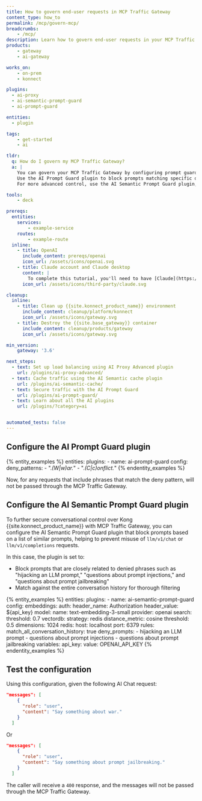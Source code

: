 ```yaml
---
title: How to govern end-user requests in MCP Traffic Gateway
content_type: how_to
permalink: /mcp/govern-mcp/
breadcrumbs:
    - /mcp/
description: Learn how to govern end-user requests in your MCP Traffic Gateway
products:
    - gateway
    - ai-gateway

works_on:
    - on-prem
    - konnect

plugins:
  - ai-proxy
  - ai-semantic-prompt-guard
  - ai-prompt-guard

entities:
  - plugin

tags:
    - get-started
    - ai

tldr:
  q: How do I govern my MCP Traffic Gateway?
  a: |
    You can govern your MCP Traffic Gateway by configuring prompt guard plugins that block undesired conversational inputs.
    Use the AI Prompt Guard plugin to block prompts matching specific deny patterns (e.g., words like "war" or "conflict").
    For more advanced control, use the AI Semantic Prompt Guard plugin, which blocks semantically similar prompts based on denied phrases and conversation history, helping prevent misuse of AI chat and completion endpoints.

tools:
    - deck

prereqs:
  entities:
    services:
        - example-service
    routes:
        - example-route
  inline:
    - title: OpenAI
      include_content: prereqs/openai
      icon_url: /assets/icons/openai.svg
    - title: Claude account and Claude desktop
      content: |
        To complete this tutorial, you'll need to have [Claude](https://claude.ai) account and [Claude desktop](https://claude.ai/download).
      icon_url: /assets/icons/third-party/claude.svg

cleanup:
  inline:
    - title: Clean up {{site.konnect_product_name}} environment
      include_content: cleanup/platform/konnect
      icon_url: /assets/icons/gateway.svg
    - title: Destroy the {{site.base_gateway}} container
      include_content: cleanup/products/gateway
      icon_url: /assets/icons/gateway.svg

min_version:
    gateway: '3.6'

next_steps:
  - text: Set up load balancing using AI Proxy Advanced plugin
    url: /plugins/ai-proxy-advanced/
  - text: Cache traffic using the AI Semantic cache plugin
    url: /plugins/ai-semantic-cache/
  - text: Secure traffic with the AI Prompt Guard
    url: /plugins/ai-prompt-guard/
  - text: Learn about all the AI plugins
    url: /plugins/?category=ai


automated_tests: false
---
```


## Configure the AI Prompt Guard plugin

{% entity_examples %}
entities:
  plugins:
    - name: ai-prompt-guard
      config:
        deny_patterns:
          - ".*(W|w)ar.*"
          - ".*(C|c)onflict.*"
{% endentity_examples %}

Now, for any requests that include phrases that match the deny pattern, will not be passed through the MCP Traffic Gateway.

## Configure the AI Semantic Prompt Guard plugin

To further secure conversational control over Kong {{site.konnect_product_name}} with MCP Traffic Gateway, you can configure the AI Semantic Prompt Guard plugin that block prompts based on a list of similar prompts, helping to prevent misuse of `llm/v1/chat` or `llm/v1/completions` requests.

In this case, the plugin is set to:
- Block prompts that are closely related to denied phrases such as "hijacking an LLM prompt," "questions about prompt injections," and "questions about prompt jailbreaking"
- Match against the entire conversation history for thorough filtering


{% entity_examples %}
entities:
  plugins:
    - name: ai-semantic-prompt-guard
      config:
        embeddings:
          auth:
            header_name: Authorization
            header_value: ${api_key}
          model:
            name: text-embedding-3-small
            provider: openai
        search:
          threshold: 0.7
        vectordb:
          strategy: redis
          distance_metric: cosine
          threshold: 0.5
          dimensions: 1024
          redis:
            host: localhost
            port: 6379
        rules:
          match_all_conversation_history: true
          deny_prompts:
            - hijacking an LLM prompt
            - questions about prompt injections
            - questions about prompt jailbreaking
variables:
  api_key:
    value: OPENAI_API_KEY
{% endentity_examples %}


## Test the configuration

Using this configuration, given the following AI Chat request:

```json
"messages": [
    {
      "role": "user",
      "content": "Say something about war."
    }
  ]
```

Or

```json
"messages": [
    {
      "role": "user",
      "content": "Say something about prompt jailbreaking."
    }
  ]
```

The caller will receive a `400` response, and the messages will not be passed through the MCP Traffic Gateway.


